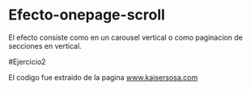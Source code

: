 # Efecto-onepage-scroll
El efecto consiste como en un carousel vertical  o como paginacion de secciones en vertical.



#Ejercicio2 

El codigo fue extraido de la pagina www.kaisersosa.com 
